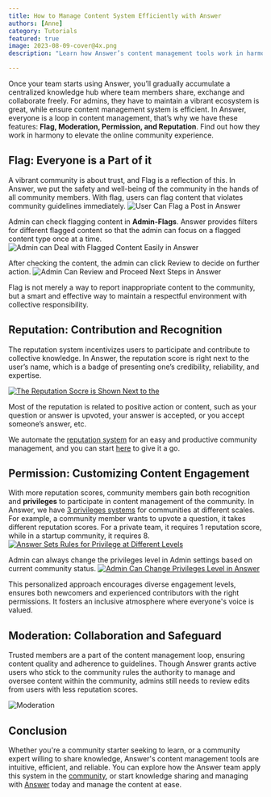 ```yaml
---
title: How to Manage Content System Efficiently with Answer 
authors: [Anne]
category: Tutorials
featured: true
image: 2023-08-09-cover@4x.png
description: "Learn how Answer’s content management tools work in harmony to keep your community organized and vibrant."

---
```

Once your team starts using Answer, you’ll gradually accumulate a centralized knowledge hub where team members share, exchange and collaborate freely. For admins, they have to maintain a vibrant ecosystem is great, while ensure content management system is efficient. In Answer, everyone is a loop in content management, that’s why we have these features: **Flag, Moderation, Permission, and Reputation**. Find out how they work in harmony to elevate the online community experience.

## Flag: Everyone is a Part of it

A vibrant community is about trust, and Flag is a reflection of this. In Answer, we put the safety and well-being of the community in the hands of all community members. With flag, users can flag content that violates community guidelines immediately.
![User Can Flag a Post in Answer](user-flag.png)

Admin can check flagging content in **Admin-Flags**. Answer provides filters for different flagged content so that the admin can focus on a flagged content type once at a time.
![Admin can Deal with Flagged Content Easily in Answer](admin-flags.gif)

After checking the content, the admin can click Review to decide on further action.
![Admin Can Review and Proceed Next Steps in Answer](admin-review.png)

Flag is not merely a way to report inappropriate content to the community, but a smart and effective way to maintain a respectful environment with collective responsibility.

## Reputation: Contribution and Recognition

The reputation system incentivizes users to participate and contribute to collective knowledge. In Answer, the reputation score is right next to the user’s name, which is a badge of presenting one’s credibility, reliability, and expertise.

[![The Reputation Socre is Shown Next to the](user-reputation.png)](https://answer.apache.org/docs/recipes/contents/permission)

Most of the reputation is related to positive action or content, such as your question or answer is upvoted, your answer is accepted, or you accept someone’s answer, etc.

We automate the [reputation system](https://answer.apache.org/docs/recipes/contents/reputation) for an easy and productive community management, and you can start [here](https://answer.apache.org/docs/installation) to give it a go.

## Permission: Customizing Content Engagement

With more reputation scores, community members gain both recognition and **privileges** to participate in content management of the community. In Answer, we have [3 privileges systems](https://answer.apache.org/docs/recipes/contents/permission) for communities at different scales. For example, a community member wants to upvote a question, it takes different reputation scores. For a private team, it requires 1 reputation score, while in a startup community, it requires 8.
[![Answer Sets Rules for Privilege at Different Levels](permission2.png)](https://answer.apache.org/docs/recipes/contents/permission)

Admin can always change the privileges level in Admin settings based on current community status.
[![Admin Can Change Privileges Level in Answer](admin%20setting%20permission.png)](https://answer.apache.org/docs/recipes/contents/permission)

This personalized approach encourages diverse engagement levels, ensures both newcomers and experienced contributors with the right permissions. It fosters an inclusive atmosphere where everyone's voice is valued.

## Moderation: Collaboration and Safeguard

Trusted members are a part of the content management loop, ensuring content quality and adherence to guidelines. Though Answer grants active users who stick to the community rules the authority to manage and oversee content within the community, admins still needs to review edits from users with less reputation scores.

![Moderation](moderation.png)

## Conclusion

Whether you're a community starter seeking to learn, or a community expert willing to share knowledge, Answer's content management tools are intuitive, efficient, and reliable. You can explore how the Answer team apply this system in the [community](https://meta.answer.dev/), or start knowledge sharing and managing with [Answer](https://answer.apache.org/docs/installation) today and manage the content at ease.  
